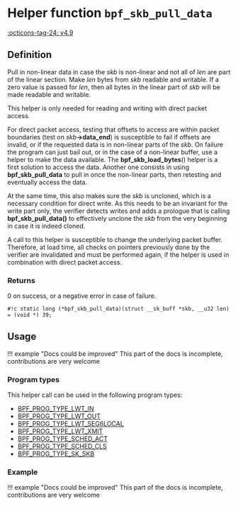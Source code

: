 # Helper function `bpf_skb_pull_data`

<!-- [FEATURE_TAG](bpf_skb_pull_data) -->
[:octicons-tag-24: v4.9](https://github.com/torvalds/linux/commit/36bbef52c7eb646ed6247055a2acd3851e317857)
<!-- [/FEATURE_TAG] -->

## Definition

<!-- [HELPER_FUNC_DEF] -->
Pull in non-linear data in case the _skb_ is non-linear and not all of _len_ are part of the linear section. Make _len_ bytes from _skb_ readable and writable. If a zero value is passed for _len_, then all bytes in the linear part of _skb_ will be made readable and writable.

This helper is only needed for reading and writing with direct packet access.

For direct packet access, testing that offsets to access are within packet boundaries (test on _skb_**->data_end**) is susceptible to fail if offsets are invalid, or if the requested data is in non-linear parts of the _skb_. On failure the program can just bail out, or in the case of a non-linear buffer, use a helper to make the data available. The **bpf_skb_load_bytes**() helper is a first solution to access the data. Another one consists in using **bpf_skb_pull_data** to pull in once the non-linear parts, then retesting and eventually access the data.

At the same time, this also makes sure the _skb_ is uncloned, which is a necessary condition for direct write. As this needs to be an invariant for the write part only, the verifier detects writes and adds a prologue that is calling **bpf_skb_pull_data()** to effectively unclone the _skb_ from the very beginning in case it is indeed cloned.

A call to this helper is susceptible to change the underlying packet buffer. Therefore, at load time, all checks on pointers previously done by the verifier are invalidated and must be performed again, if the helper is used in combination with direct packet access.

### Returns

0 on success, or a negative error in case of failure.

`#!c static long (*bpf_skb_pull_data)(struct __sk_buff *skb, __u32 len) = (void *) 39;`
<!-- [/HELPER_FUNC_DEF] -->

## Usage

!!! example "Docs could be improved"
    This part of the docs is incomplete, contributions are very welcome

### Program types

This helper call can be used in the following program types:

<!-- DO NOT EDIT MANUALLY -->
<!-- [HELPER_FUNC_PROG_REF] -->
 * [BPF_PROG_TYPE_LWT_IN](../program-type/BPF_PROG_TYPE_LWT_IN.md)
 * [BPF_PROG_TYPE_LWT_OUT](../program-type/BPF_PROG_TYPE_LWT_OUT.md)
 * [BPF_PROG_TYPE_LWT_SEG6LOCAL](../program-type/BPF_PROG_TYPE_LWT_SEG6LOCAL.md)
 * [BPF_PROG_TYPE_LWT_XMIT](../program-type/BPF_PROG_TYPE_LWT_XMIT.md)
 * [BPF_PROG_TYPE_SCHED_ACT](../program-type/BPF_PROG_TYPE_SCHED_ACT.md)
 * [BPF_PROG_TYPE_SCHED_CLS](../program-type/BPF_PROG_TYPE_SCHED_CLS.md)
 * [BPF_PROG_TYPE_SK_SKB](../program-type/BPF_PROG_TYPE_SK_SKB.md)
<!-- [/HELPER_FUNC_PROG_REF] -->

### Example

!!! example "Docs could be improved"
    This part of the docs is incomplete, contributions are very welcome
